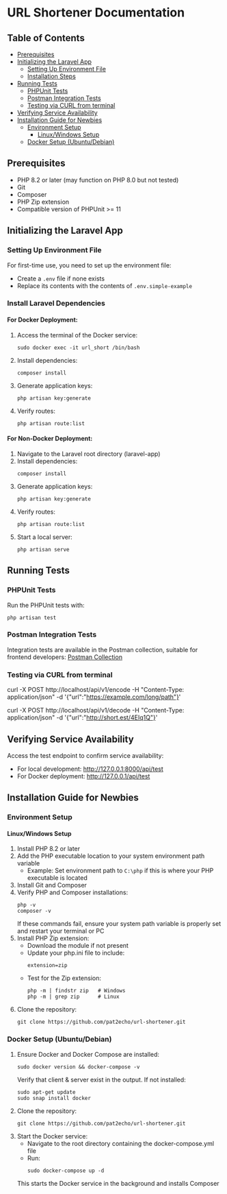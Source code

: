 # URL Shortener Documentation

## Table of Contents
- [Prerequisites](#prerequisites)
- [Initializing the Laravel App](#initializing-the-laravel-app)
  - [Setting Up Environment File](#setting-up-environment-file)
  - [Installation Steps](#installation-steps)
- [Running Tests](#running-tests)
  - [PHPUnit Tests](#phpunit-tests)
  - [Postman Integration Tests](#postman-integration-tests)
  - [Testing via CURL from terminal](#testing-via-curl-from-terminal)
- [Verifying Service Availability](#verifying-service-availability)
- [Installation Guide for Newbies](#installation-guide-for-newbies)
  - [Environment Setup](#environment-setup)
    - [Linux/Windows Setup](#linuxwindows-setup)
  - [Docker Setup (Ubuntu/Debian)](#docker-setup-ubuntudebian)


## Prerequisites
- PHP 8.2 or later (may function on PHP 8.0 but not tested)
- Git
- Composer
- PHP Zip extension
- Compatible version of PHPUnit >= 11 

## Initializing the Laravel App

### Setting Up Environment File

For first-time use, you need to set up the environment file:
- Create a `.env` file if none exists
- Replace its contents with the contents of `.env.simple-example`

### Install Laravel Dependencies

#### For Docker Deployment:
1. Access the terminal of the Docker service:
   ```
   sudo docker exec -it url_short /bin/bash
   ```
2. Install dependencies:
   ```
   composer install
   ```
3. Generate application keys:
   ```
   php artisan key:generate
   ```
4. Verify routes:
   ```
   php artisan route:list
   ```

#### For Non-Docker Deployment:
1. Navigate to the Laravel root directory (laravel-app)
2. Install dependencies:
   ```
   composer install
   ```
3. Generate application keys:
   ```
   php artisan key:generate
   ```
4. Verify routes:
   ```
   php artisan route:list
   ```
5. Start a local server:
   ```
   php artisan serve
   ```

## Running Tests

### PHPUnit Tests
Run the PHPUnit tests with:
```
php artisan test
```

### Postman Integration Tests
Integration tests are available in the Postman collection, suitable for frontend developers:
[Postman Collection](https://www.postman.com/restless-sunset-44843/workspace/url-shortener/collection/31925882-d7636ed2-4143-43e3-bc20-65f846b47d47?action=share&creator=31925882)

### Testing via CURL from terminal
curl -X POST http://localhost/api/v1/encode      -H "Content-Type: application/json"      -d '{"url":"https://example.com/long/path"}'

curl -X POST http://localhost/api/v1/decode      -H "Content-Type: application/json"      -d '{"url":"http://short.est/4EIq1Q"}'

## Verifying Service Availability

Access the test endpoint to confirm service availability:

- For local development: http://127.0.0.1:8000/api/test
- For Docker deployment: http://127.0.0.1/api/test

## Installation Guide for Newbies

### Environment Setup

#### Linux/Windows Setup

1. Install PHP 8.2 or later
2. Add the PHP executable location to your system environment path variable
   - Example: Set environment path to `C:\php` if this is where your PHP executable is located
3. Install Git and Composer
4. Verify PHP and Composer installations:
   ```
   php -v
   composer -v
   ```
   If these commands fail, ensure your system path variable is properly set and restart your terminal or PC
5. Install PHP Zip extension:
   - Download the module if not present
   - Update your php.ini file to include:
     ```
     extension=zip
     ```
   - Test for the Zip extension:
     ```
     php -m | findstr zip   # Windows
     php -m | grep zip      # Linux
     ```
6. Clone the repository:
   ```
   git clone https://github.com/pat2echo/url-shortener.git
   ```

### Docker Setup (Ubuntu/Debian)

1. Ensure Docker and Docker Compose are installed:
   ```
   sudo docker version && docker-compose -v
   ```
   Verify that client & server exist in the output. If not installed:
   ```
   sudo apt-get update
   sudo snap install docker
   ```
2. Clone the repository:
   ```
   git clone https://github.com/pat2echo/url-shortener.git
   ```
3. Start the Docker service:
   - Navigate to the root directory containing the docker-compose.yml file
   - Run:
     ```
     sudo docker-compose up -d
     ```
   This starts the Docker service in the background and installs Composer
